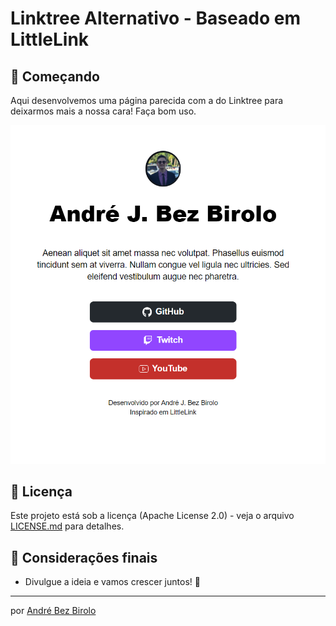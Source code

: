 # Linktree Alternativo - Baseado em LittleLink


## 🚀 Começando

Aqui desenvolvemos uma página parecida com a do Linktree para deixarmos mais a nossa cara! Faça bom uso.

![Demonstração](https://github.com/AndreBezBirolo/littlelink-2/blob/main/demonstracao.png "Visão do projeto")


## 📄 Licença

Este projeto está sob a licença (Apache License 2.0) - veja o arquivo [LICENSE.md](https://github.com/AndreBezBirolo/littlelink-2/blob/main/LICENSE) para detalhes.

## 🎁 Considerações finais

* Divulgue a ideia e vamos crescer juntos! 📢

---
por [André Bez Birolo](https://gist.github.com/AndreBezBirolo) 
